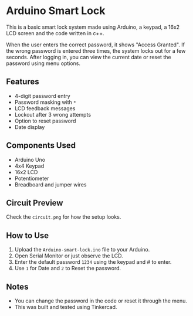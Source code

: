 # Arduino Smart Lock 

This is a basic smart lock system made using Arduino, a keypad, a 16x2 LCD screen and the code written in c++.

When the user enters the correct password, it shows "Access Granted". If the wrong password is entered three times, the system locks out for a few seconds. After logging in, you can view the current date or reset the password using menu options.

## Features
- 4-digit password entry
- Password masking with `*`
- LCD feedback messages
- Lockout after 3 wrong attempts
- Option to reset password
- Date display

## Components Used
- Arduino Uno
- 4x4 Keypad
- 16x2 LCD
- Potentiometer
- Breadboard and jumper wires

## Circuit Preview
Check the `circuit.png` for how the setup looks.

## How to Use
1. Upload the `Arduino-smart-lock.ino` file to your Arduino.
2. Open Serial Monitor or just observe the LCD.
3. Enter the default password `1234` using the keypad and # to enter.
4. Use `1` for Date and `2` to Reset the password.

## Notes
- You can change the password in the code or reset it through the menu.
- This was built and tested using Tinkercad.

